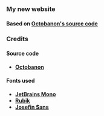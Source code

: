 ### My new website

#### Based on [Octobanon's source code](https://github.com/Octobanon-Main/website)

### Credits
#### Source code
- **[Octobanon](https://github.com/Octobanon-Main)**

#### Fonts used
- **[JetBrains Mono](https://github.com/JetBrains/JetBrainsMono)**
- **[Rubik](https://fonts.google.com/specimen/Rubik)**
- **[Josefin Sans](https://fonts.google.com/specimen/Josefin+Sans)**